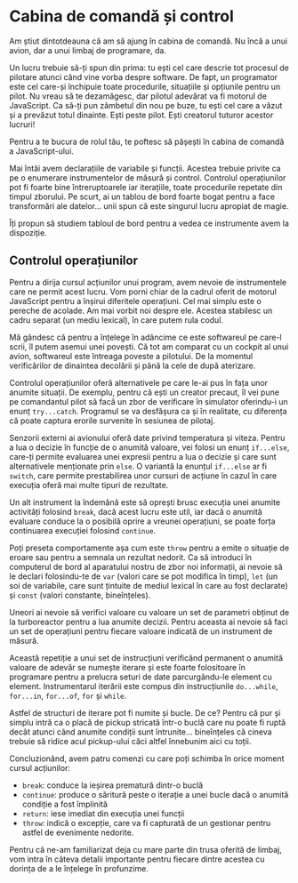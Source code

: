 # Cabina de comandă și control

Am știut dintotdeauna că am să ajung în cabina de comandă. Nu încă a unui avion, dar a unui limbaj de programare, da.

Un lucru trebuie să-ți spun din prima: tu ești cel care descrie tot procesul de pilotare atunci când vine vorba despre software. De fapt, un programator este cel care-și închipuie toate procedurile, situațiile și opțiunile pentru un pilot. Nu vreau să te dezamăgesc, dar pilotul adevărat va fi motorul de JavaScript. Ca să-ți pun zâmbetul din nou pe buze, tu ești cel care a văzut și a prevăzut totul dinainte. Ești peste pilot. Ești creatorul tuturor acestor lucruri!

Pentru a te bucura de rolul tău, te poftesc să pășești în cabina de comandă a JavaScript-ului.

Mai întâi avem declarațiile de variabile și funcții. Acestea trebuie privite ca pe o enumerare instrumentelor de măsură și control. Controlul operațiunilor pot fi foarte bine întreruptoarele iar iterațiile, toate procedurile repetate din timpul zborului. Pe scurt, ai un tablou de bord foarte bogat pentru a face transformări ale datelor... unii spun că este singurul lucru apropiat de magie.

Îți propun să studiem tabloul de bord pentru a vedea ce instrumente avem la dispoziție.

## Controlul operațiunilor

Pentru a dirija cursul acțiunilor unui program, avem nevoie de instrumentele care ne permit acest lucru. Vom porni chiar de la cadrul oferit de motorul JavaScript pentru a înșirui diferitele operațiuni. Cel mai simplu este o pereche de acolade. Am mai vorbit noi despre ele. Acestea stabilesc un cadru separat (un mediu lexical), în care putem rula codul.

Mă gândesc că pentru a înțelege în adâncime ce este softwareul pe care-l scrii, îl putem asemui unei povești. Că tot am comparat cu un cockpit al unui avion, softwareul este întreaga poveste a pilotului. De la momentul verificărilor de dinaintea decolării și până la cele de după aterizare.

Controlul operațiunilor oferă alternativele pe care le-ai pus în fața unor anumite situații. De exemplu, pentru că ești un creator precaut, îl vei pune pe comandantul pilot să facă un zbor de verificare în simulator oferindu-i un enunț `try...catch`. Programul se va desfășura ca și în realitate, cu diferența că poate captura erorile survenite în sesiunea de pilotaj.

Senzorii externi ai avionului oferă date privind temperatura și viteza. Pentru a lua o decizie în funcție de o anumită valoare, vei folosi un enunț `if...else`, care-ți permite evaluarea unei expresii pentru a lua o decizie și care sunt alternativele menționate prin `else`. O variantă la enunțul `if...else` ar fi `switch`, care permite prestabilirea unor cursuri de acțiune în cazul în care execuția oferă mai multe tipuri de rezultate.

Un alt instrument la îndemână este să oprești brusc execuția unei anumite activități folosind `break`, dacă acest lucru este util, iar dacă o anumită evaluare conduce la o posibilă oprire a vreunei operațiuni, se poate forța continuarea execuției folosind `continue`.

Poți preseta comportamente așa cum este `throw` pentru a emite o situație de eroare sau pentru a semnala un rezultat nedorit.
Ca să introduci în computerul de bord al aparatului nostru de zbor noi informații, ai nevoie să le declari folosindu-te de `var` (valori care se pot modifica în timp), `let` (un soi de variabile, care sunt țintuite de mediul lexical în care au fost declarate) și `const` (valori constante, bineînțeles).

Uneori ai nevoie să verifici valoare cu valoare un set de parametri obținut de la turboreactor pentru a lua anumite decizii. Pentru aceasta ai nevoie să faci un set de operațiuni pentru fiecare valoare indicată de un instrument de măsură.

Această repetiție a unui set de instrucțiuni verificând permanent o anumită valoare de adevăr se numește iterare și este foarte folositoare în programare pentru a prelucra seturi de date parcurgându-le element cu element. Instrumentarul iterării este compus din instrucțiunile `do...while`, `for...in`, `for...of`, `for` și `while`.

Astfel de structuri de iterare pot fi numite și bucle. De ce? Pentru că pur și simplu intră ca o placă de pickup stricată într-o buclă care nu poate fi ruptă decât atunci când anumite condiții sunt întrunite... bineînțeles că cineva trebuie să ridice acul pickup-ului căci altfel înnebunim aici cu toții.

Concluzionând, avem patru comenzi cu care poți schimba în orice moment cursul acțiunilor:
- `break`: conduce la ieșirea prematură dintr-o buclă
- `continue`: produce o săritură peste o iterație a unei bucle dacă o anumită condiție a fost împlinită
- `return`: iese imediat din execuția unei funcții
- `throw`: indică o excepție, care va fi capturată de un gestionar pentru astfel de evenimente nedorite.

Pentru că ne-am familiarizat deja cu mare parte din trusa oferită de limbaj, vom intra în câteva detalii importante pentru fiecare dintre acestea cu dorința de a le înțelege în profunzime.
